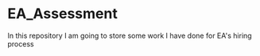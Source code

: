 # EA_Assessment
In this repository I am going to store some work I have done for EA's hiring process
